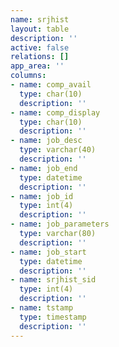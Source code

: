 ```yaml
---
name: srjhist
layout: table
description: ''
active: false
relations: []
app_area: ''
columns:
- name: comp_avail
  type: char(10)
  description: ''
- name: comp_display
  type: char(10)
  description: ''
- name: job_desc
  type: varchar(40)
  description: ''
- name: job_end
  type: datetime
  description: ''
- name: job_id
  type: int(4)
  description: ''
- name: job_parameters
  type: varchar(80)
  description: ''
- name: job_start
  type: datetime
  description: ''
- name: srjhist_sid
  type: int(4)
  description: ''
- name: tstamp
  type: timestamp
  description: ''
---
```


